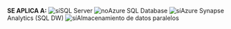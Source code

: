 <Token>**SE APLICA A:** ![sí](media/yes.png)SQL Server ![no](media/no.png)Azure SQL Database ![sí](media/yes.png)Azure Synapse Analytics (SQL DW) ![sí](media/yes.png)Almacenamiento de datos paralelos </Token>

